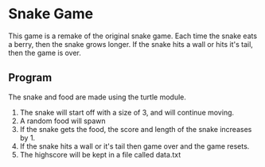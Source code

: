 # Snake Game
This game is a remake of the original snake game. Each time the snake eats a berry, then the snake grows longer. If the snake hits a wall or hits it's tail, then the game is over.

## Program
The snake and food are made using the turtle module.
1. The snake will start off with a size of 3, and will continue moving.
2. A random food will spawn
3. If the snake gets the food, the score and length of the snake increases by 1.
4. If the snake hits a wall or it's tail then game over and the game resets.
5. The highscore will be kept in a file called data.txt
